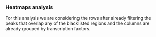 
### Heatmaps analysis

For this analysis we are considering the rows after already filtering
the peaks that overlap any of the blacklisted regions and the columns
are already grouped by transcription factors.







